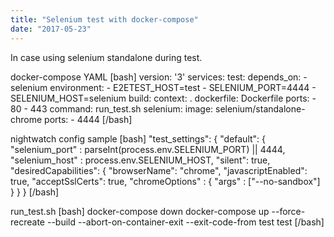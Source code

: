 ```yaml
---
title: "Selenium test with docker-compose"
date: "2017-05-23"
---
```


In case using selenium standalone during test.

docker-compose YAML \[bash\] version: '3' services: test: depends\_on: - selenium environment: - E2ETEST\_HOST=test - SELENIUM\_PORT=4444 - SELENIUM\_HOST=selenium build: context: . dockerfile: Dockerfile ports: - 80 - 443 command: run\_test.sh selenium: image: selenium/standalone-chrome ports: - 4444 \[/bash\]

nightwatch config sample \[bash\] "test\_settings": { "default": { "selenium\_port" : parseInt(process.env.SELENIUM\_PORT) || 4444, "selenium\_host" : process.env.SELENIUM\_HOST, "silent": true, "desiredCapabilities": { "browserName": "chrome", "javascriptEnabled": true, "acceptSslCerts": true, "chromeOptions" : { "args" : \["--no-sandbox"\] } } } \[/bash\]

run\_test.sh \[bash\] docker-compose down docker-compose up --force-recreate --build --abort-on-container-exit --exit-code-from test test \[/bash\]

